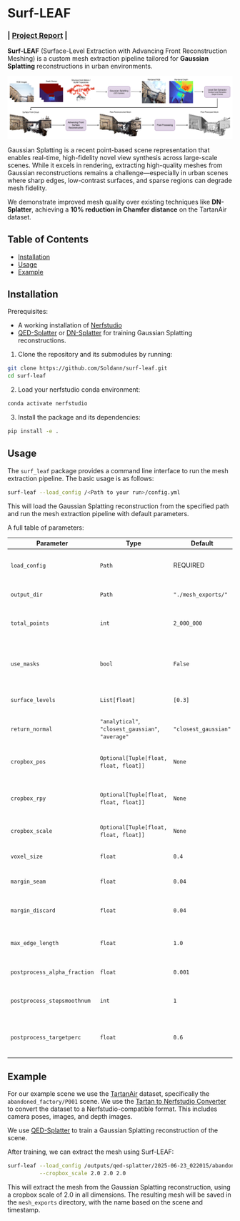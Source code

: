# Surf-LEAF

### | [Project Report](3D_Vision_Final_Report.pdf) |

**Surf-LEAF** (Surface-Level Extraction with Advancing Front Reconstruction Meshing) is a custom mesh extraction pipeline tailored for **Gaussian Splatting** reconstructions in urban environments.

![Surf-LEAF Pipeline](imgs/pipeline.png)

Gaussian Splatting is a recent point-based scene representation that enables real-time, high-fidelity novel view synthesis across large-scale scenes. While it excels in rendering, extracting high-quality meshes from Gaussian reconstructions remains a challenge—especially in urban scenes where sharp edges, low-contrast surfaces, and sparse regions can degrade mesh fidelity.

We demonstrate improved mesh quality over existing techniques like **DN-Splatter**, achieving a **10% reduction in Chamfer distance** on the TartanAir dataset.

## Table of Contents
- [Installation](#installation)
- [Usage](#usage)
- [Example](#example)

## Installation
Prerequisites:
- A working installation of [Nerfstudio](https://docs.nerf.studio/quickstart/installation.html)
- [QED-Splatter](https://github.com/leggedrobotics/qed-splatter/tree/normal_testing) or [DN-Splatter](https://github.com/maturk/dn-splatter/tree/main) for training Gaussian Splatting reconstructions.

1. Clone the repository and its submodules by running:

```sh
git clone https://github.com/Soldann/surf-leaf.git
cd surf-leaf
```

2. Load your nerfstudio conda environment:

```sh
conda activate nerfstudio
```

3. Install the package and its dependencies:

```sh
pip install -e .
```

## Usage
The `surf_leaf` package provides a command line interface to run the mesh extraction pipeline. The basic usage is as follows:

```sh
surf-leaf --load_config /<Path to your run>/config.yml
```

This will load the Gaussian Splatting reconstruction from the specified path and run the mesh extraction pipeline with default parameters.

A full table of parameters:

| Parameter | Type | Default              | Description |
|----------|------|----------------------|-------------|
| `load_config` | `Path` | REQUIRED             | Path to the trained config YAML file. |
| `output_dir` | `Path` | `"./mesh_exports/"`  | Path to the output directory. |
| `total_points` | `int` | `2_000_000`          | Total number of surface samples to extract. |
| `use_masks` | `bool` | `False`              | If dataset has masks, use them to restrict surface sampling. |
| `surface_levels` | `List[float]` | `[0.3]`              | Surface level isosurfaces to extract. |
| `return_normal` | `"analytical"`, `"closest_gaussian"`, `"average"` | `"closest_gaussian"` | Strategy for estimating normals from Gaussians. |
| `cropbox_pos` | `Optional[Tuple[float, float, float]]` | `None`               | Position of the cropbox center (x, y, z). |
| `cropbox_rpy` | `Optional[Tuple[float, float, float]]` | `None`               | Orientation of cropbox in roll, pitch, yaw (radians). |
| `cropbox_scale` | `Optional[Tuple[float, float, float]]` | `None`               | Scale (size) of the cropbox. |
| `voxel_size` | `float` | `0.4`                | Voxel size used during meshing. |
| `margin_seam` | `float` | `0.04`               | Seam margin used during meshing. |
| `margin_discard` | `float` | `0.04`               | Discard margin used during meshing. |
| `max_edge_length` | `float` | `1.0`                | Maximum triangle edge length in the mesh. |
| `postprocess_alpha_fraction` | `float` | `0.001`              | Alpha wrapping ball size fraction. |
| `postprocess_stepsmoothnum` | `int` | `1`                  | Number of HC Laplacian smoothing steps. |
| `postprocess_targetperc` | `float` | `0.6`                | Target reduction percentage for mesh simplification. |

## Example
For our example scene we use the [TartanAir](https://theairlab.org/tartanair-dataset/) dataset, specifically the `abandoned_factory/P001` scene. We use the [Tartan to Nerfstudio Converter](https://github.com/IQisMySenpai/tartanToNerfstudio) to convert the dataset to a Nerfstudio-compatible format. This includes camera poses, images, and depth images.

We use [QED-Splatter](https://github.com/leggedrobotics/qed-splatter/tree/normal_testing) to train a Gaussian Splatting reconstruction of the scene.

After training, we can extract the mesh using Surf-LEAF:

```sh
surf-leaf --load_config /outputs/qed-splatter/2025-06-23_022015/abandoned_factory/P001/config.yml \
          --cropbox_scale 2.0 2.0 2.0
```

This will extract the mesh from the Gaussian Splatting reconstruction, using a cropbox scale of 2.0 in all dimensions.
The resulting mesh will be saved in the `mesh_exports` directory, with the name based on the scene and timestamp.

